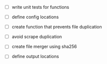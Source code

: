 - [ ] write unit tests for functions
- [ ] define config locations
- [ ] create function that prevents file duplication
- [ ] avoid scrape duplication
- [ ] create file merger using sha256
- [ ] define output locations


